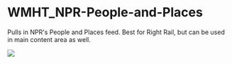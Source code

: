 WMHT_NPR-People-and-Places
==========================

Pulls in NPR's People and Places feed. Best for Right Rail, but can be used in main content area as well.

![](http://pbs.bento.storage.s3.amazonaws.com/hostedbento-prod/filer_public/WMHT/OpenBento_NPR-people-places_Image.jpg)
